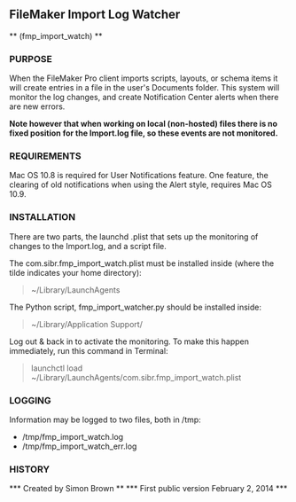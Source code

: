 ## FileMaker Import Log Watcher
** (fmp_import_watch) **


### PURPOSE

When the FileMaker Pro client imports scripts, layouts, or schema items it will create entries in a file in the user's Documents folder. This system will monitor the log changes, and create Notification Center alerts when there are new errors.

**Note however that when working on local (non-hosted) files there is no fixed position for the Import.log file, so these events are not monitored.**

### REQUIREMENTS

Mac OS 10.8 is required for User Notifications feature. One feature, the clearing of old notifications when using the Alert style, requires Mac OS 10.9.

### INSTALLATION

There are two parts, the launchd .plist that sets up the monitoring of changes to the Import.log, and a script file.

The com.sibr.fmp_import_watch.plist must be installed inside (where the tilde indicates your home directory):
> ~/Library/LaunchAgents 

The Python script, fmp_import_watcher.py should be installed inside:
> ~/Library/Application Support/

Log out & back in to activate the monitoring. To make this happen immediately, run this command in Terminal:

> launchctl load ~/Library/LaunchAgents/com.sibr.fmp_import_watch.plist

### LOGGING

Information may be logged to two files, both in /tmp:

* /tmp/fmp_import_watch.log
* /tmp/fmp_import_watch_err.log

### HISTORY

*** Created by Simon Brown **
*** First public version February 2, 2014 ***
